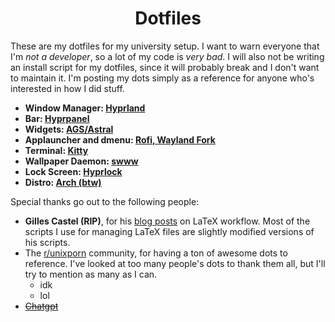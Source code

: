 <h1 align=center>Dotfiles</h1>

These are my dotfiles for my university setup. I want to warn everyone that I'm *not a developer*, so a lot of my code is *very bad*. I will also not be writing an install script for my dotfiles, since it will probably break and I don't want to maintain it. I'm posting my dots simply as a reference for anyone who's interested in how I did stuff.

- **Window Manager: [Hyprland](hyprland.org)**
- **Bar: [Hyprpanel](https://hyprpanel.com/)**
- **Widgets: [AGS/Astral](https://aylur.github.io/astal/)**
- **Applauncher and dmenu: [Rofi, Wayland Fork](https://github.com/lbonn/rofi)**
- **Terminal: [Kitty](https://sw.kovidgoyal.net/kitty/)**
- **Wallpaper Daemon: [swww](https://github.com/LGFae/swww)**
- **Lock Screen: [Hyprlock](https://github.com/hyprwm/hyprlock)**
- **Distro: [Arch (btw)](https://archlinux.org/)**

Special thanks go out to the following people:

- **Gilles Castel (RIP)**, for his [blog posts](https://castel.dev/) on LaTeX workflow. Most of the scripts I use for managing LaTeX files are slightly modified versions of his scripts.
- The [r/unixporn](https://www.reddit.com/r/unixporn/) community, for having a ton of awesome dots to reference. I've looked at too many people's dots to thank them all, but I'll try to mention as many as I can.
    - idk
    - lol
- [~~Chatgpt~~](https://chatgpt.com/)